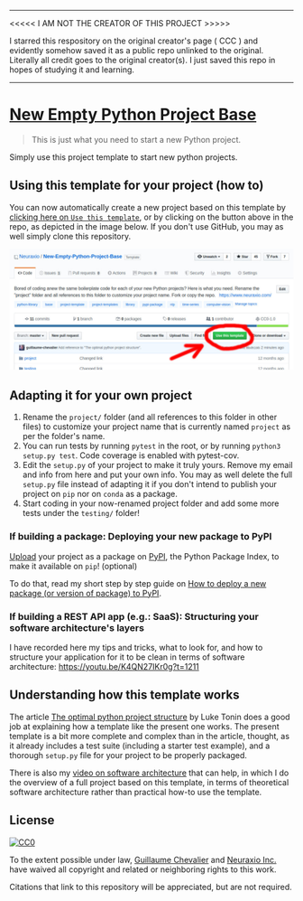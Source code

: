 *****

<<<<< I AM NOT THE CREATOR OF THIS PROJECT >>>>>

I starred this respository on the original creator's page ( CCC ) and evidently somehow saved it as a public repo unlinked to the original. Literally all credit goes to the original creator(s). I just saved this repo in hopes of studying it and learning.

*****


# [New Empty Python Project Base](https://github.com/Neuraxio/New-Empty-Python-Project-Base)

> This is just what you need to start a new Python project.

Simply use this project template to start new python projects.

## Using this template for your project (how to)

You can now automatically create a new project based on this template by [clicking here on `Use this template`](https://github.com/Neuraxio/New-Empty-Python-Project-Base/generate), or by clicking on the button above in the repo, as depicted in the image below. If you don't use GitHub, you may as well simply clone this repository. 

[![](how_to_use_template.jpg)](https://github.com/Neuraxio/New-Empty-Python-Project-Base/generate)

## Adapting it for your own project

1. Rename the `project/` folder (and all references to this folder in other files) to customize your project name that is currently named `project` as per the folder's name. 
2. You can run tests by running `pytest` in the root, or by running `python3 setup.py test`. Code coverage is enabled with pytest-cov.
3. Edit the `setup.py` of your project to make it truly yours. Remove my email and info from here and put your own info. You may as well delete the full `setup.py` file instead of adapting it if you don't intend to publish your project on `pip` nor on `conda` as  a package. 
4. Start coding in your now-renamed project folder and add some more tests under the `testing/` folder!

### If building a package: Deploying your new package to PyPI

[Upload](https://packaging.python.org/tutorials/packaging-projects/) your project as a package on [PyPI](https://pypi.org/), the Python Package Index, to make it available on `pip`! (optional)

To do that, read my short step by step guide on [How to deploy a new package (or version of package) to PyPI](https://github.com/Neuraxio/Neuraxle/wiki/How-to-deploy-a-new-package-(or-version-of-package)-to-PyPI). 

### If building a REST API app (e.g.: SaaS): Structuring your software architecture's layers

I have recorded here my tips and tricks, what to look for, and how to structure your application for it to be clean in terms of software architecture: https://youtu.be/K4QN27IKr0g?t=1211

## Understanding how this template works

The article [The optimal python project structure](https://awaywithideas.com/the-optimal-python-project-structure/?ref=gucci_neuraxio) by Luke Tonin does a good job at explaining how a template like the present one works. The present template is a bit more complete and complex than in the article, thought, as it already includes a test suite (including a starter test example), and a thorough `setup.py` file for your project to be properly packaged. 

There is also my [video on software architecture](https://youtu.be/K4QN27IKr0g?t=1211) that can help, in which I do the overview of a full project based on this template, in terms of theoretical software architecture rather than practical how-to use the template. 

## License

[![CC0](http://mirrors.creativecommons.org/presskit/buttons/88x31/svg/cc-zero.svg)](https://creativecommons.org/publicdomain/zero/1.0/)

To the extent possible under law, [Guillaume Chevalier](https://github.com/guillaume-chevalier) and [Neuraxio Inc.](https://github.com/Neuraxio) have waived all copyright and related or neighboring rights to this work.

Citations that link to this repository will be appreciated, but are not required.
